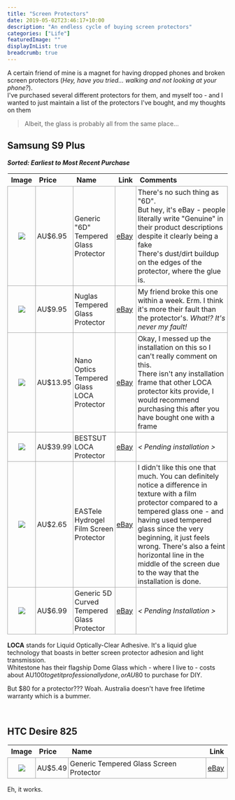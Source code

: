 ```yaml
---
title: "Screen Protectors"
date: 2019-05-02T23:46:17+10:00
description: "An endless cycle of buying screen protectors"
categories: ["Life"]
featuredImage: ""
displayInList: true
breadcrumb: true
---
```


<style>
/**TODO - Custom theme CSS for images and tables**/
img {
  max-width: 180px;
}
table {
  width: 100%;
  border-collapse: collapse; 
}
td {
 padding: 3px;
 border: 1px solid #A7A7A7;
}
td[align=center] {
  text-align: center;
}
</style>


A certain friend of mine is a magnet for having dropped phones and broken screen protectors (_Hey, have you tried... walking and not looking at your phone?_).  
I've purchased several different protectors for them, and myself too - and I wanted to just maintain a list of the protectors I've bought, and my thoughts on them

> Albeit, the glass is probably all from the same place...



Samsung S9 Plus
---


***Sorted: Earliest to Most Recent Purchase***

|Image|Price|Name|Link|Comments|
|:--:|:--|:--|:--|:--|
|![](https://i.eBayimg.com/images/g/1PgAAOSwIDJbqbSs/s-l1600.jpg)|AU$6.95|Generic "6D" Tempered Glass Protector|[eBay](https://www.ebay.com.au/itm/Samsung-Galaxy-S9-S8-Plus-Note-9-8-6D-Full-Cover-Tempered-Glass-Screen-Protector/382484236203?hash=item590dd647ab:m:mGE2KOBQY5nrftdoHfgqzQA)|There's no such thing as "6D".<br>But hey, it's eBay - people literally write "Genuine" in their product descriptions despite it clearly being a fake<br>There's dust/dirt buildup on the edges of the protector, where the glue is.|
|![](https://i.eBayimg.com/images/g/YykAAOSwjt5ae7t~/s-l1600.jpg)|AU$9.95|Nuglas Tempered Glass Protector|[eBay](https://www.ebay.com.au/itm/Galaxy-S10-E-S9-S8-Plus-Note-9-8-NUGLAS-Tempered-Glass-Screen-Protector-Samsung/302348299242?ssPageName=STRK%3AMEBIDX%3AIT&var=601527398858&_trksid=p2057872.m2749.l2649)|My friend broke this one within a week. Erm. I think it's more their fault than the protector's. _What!? It's never my fault!_|
|![](https://i.eBayimg.com/images/g/uzcAAOSwsj5bnyRy/s-l1600.jpg)|AU$13.95|Nano Optics Tempered Glass LOCA Protector|[eBay](https://www.ebay.com.au/itm/UV-Light-Liquid-Glue-Tempered-Glass-for-Samsung-Note-Galaxy-S10-Mate-20-P30-Pro/263958769704?ssPageName=STRK%3AMEBIDX%3AIT&var=563458648608&_trksid=p2057872.m2749.l2649)|Okay, I messed up the installation on this so I can't really comment on this.<br>There isn't any installation frame that other LOCA protector kits provide, I would recommend purchasing this after you have bought one with a frame|
|![](https://i.eBayimg.com/images/g/M2wAAOSwi1lb-5eq/s-l1600.jpg)|AU$39.99|BESTSUT LOCA Protector|[eBay](https://www.ebay.com.au/itm/UV-light-full-glue-adhesive-tempered-glass-liquid-screen-protector-for-s8-s9-s9p/223256050484?ssPageName=STRK%3AMEBIDX%3AIT&var=522042573015&_trksid=p2057872.m2749.l2649)|_< Pending installation >_|
|![](https://i.eBayimg.com/images/g/oLIAAOSwCCtbUAVV/s-l1600.jpg)|AU$2.65|EASTele Hydrogel Film Screen Protector|[eBay](https://www.ebay.com.au/itm/3x-EASTele-HYDROGEL-AQUA-Screen-Protector-Samsung-Galaxy-S10-S9-S8-Plus-Note-9/303104767060?ssPageName=STRK%3AMEBIDX%3AIT&var=602035348372&_trksid=p2057872.m2749.l2649)|I didn't like this one that much. You can definitely notice a difference in texture with a film protector compared to a tempered glass one - and having used tempered glass since the very beginning, it just feels wrong. There's also a feint horizontal line in the middle of the screen due to the way that the installation is done.|
|![](https://i.eBayimg.com/images/g/rPwAAOSwxBNctXRm/s-l1600.jpg)|AU$6.99|Generic 5D Curved Tempered Glass Protector|[eBay](https://www.ebay.com.au/itm/5D-Curved-Tempered-Glass-Film-Screen-Protector-for-Samsung-Galaxy-S10-S9-Note-9/223017272912?ssPageName=STRK%3AMEBIDX%3AIT&var=521825398871&_trksid=p2057872.m2749.l2649)|_< Pending Installation >_|

**LOCA** stands for Liquid Optically-Clear Adhesive. It's a liquid glue technology that boasts in better screen protector adhesion and light transmission.  
Whitestone has their flagship Dome Glass which - where I live to - costs about AU$100 to get it professionally done, or AU$80 to purchase for DIY.  

But $80 for a protector??? Woah.  Australia doesn't have free lifetime warranty which is a bummer.

&nbsp;  


HTC Desire 825
---
|Image|Price|Name|Link|
|:--:|:--|:--|:--|
|![](https://i.eBayimg.com/images/g/YZUAAOSwvg9XaX8J/s-l300.jpg)|AU$5.49|Generic Tempered Glass Screen Protector|[eBay](https://www.ebay.com.au/itm/Premium-Tempered-Glass-LCD-Screen-Protector-Guard-For-HTC-Desire-820-825/281893370672?ssPageName=STRK%3AMEBIDX%3AIT&var=581024011825&_trksid=p2057872.m2749.l2649)|

Eh, it works.

